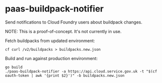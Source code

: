 # paas-buildpack-notifier

Send notifications to Cloud Foundry users about buildpack changes.

NOTE: This is a proof-of-concept. It's not currently in use.

Fetch buildpacks from updated environment:
```
cf curl /v2/buildpacks > buildpacks.new.json
```

Build and run against production environment:
```
go build
./paas-buildpack-notifier -a https://api.cloud.service.gov.uk -t "$(cf oauth-token | awk '{print $2}')" -b buildpacks.new.json
```
